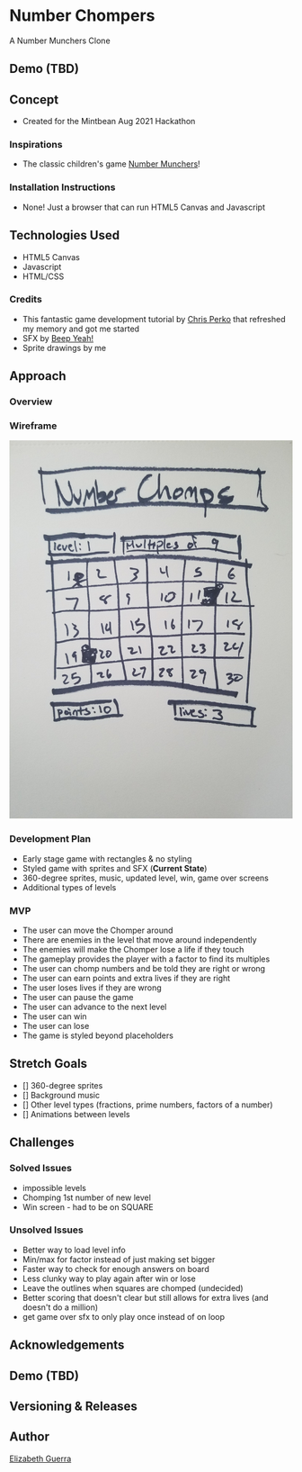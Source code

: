 # Number Chompers
A Number Munchers Clone

## Demo (TBD)

## Concept
- Created for the Mintbean Aug 2021 Hackathon

### Inspirations
- The classic children's game [Number Munchers](https://en.wikipedia.org/wiki/Number_Munchers)!

### Installation Instructions
- None! Just a browser that can run HTML5 Canvas and Javascript

## Technologies Used
- HTML5 Canvas
- Javascript
- HTML/CSS

### Credits
- This fantastic game development tutorial by [Chris Perko](https://youtu.be/3EMxBkqC4z0) that refreshed my memory and got me started
- SFX by [Beep Yeah!](https://beepyeah.itch.io/8-bit-sfx-pack)
- Sprite drawings by me

## Approach

### Overview

### Wireframe
<img src="./assets/wireframe.jpg">

### Development Plan
- Early stage game with rectangles & no styling
- Styled game with sprites and SFX (**Current State**)
- 360-degree sprites, music, updated level, win, game over screens
- Additional types of levels

### MVP
- The user can move the Chomper around
- There are enemies in the level that move around independently 
- The enemies will make the Chomper lose a life if they touch
- The gameplay provides the player with a factor to find its multiples
- The user can chomp numbers and be told they are right or wrong
- The user can earn points and extra lives if they are right
- The user loses lives if they are wrong
- The user can pause the game
- The user can advance to the next level
- The user can win
- The user can lose
- The game is styled beyond placeholders

## Stretch Goals
- [] 360-degree sprites
- [] Background music
- [] Other level types (fractions, prime numbers, factors of a number)
- [] Animations between levels

## Challenges
### Solved Issues
- impossible levels
- Chomping 1st number of new level
- Win screen - had to be on SQUARE

### Unsolved Issues
- Better way to load level info
- Min/max for factor instead of just making set bigger
- Faster way to check for enough answers on board
- Less clunky way to play again after win or lose
- Leave the outlines when squares are chomped (undecided)
- Better scoring that doesn't clear but still allows for extra lives (and doesn't do a million)
- get game over sfx to only play once instead of on loop

## Acknowledgements

## Demo (TBD)

## Versioning & Releases

## Author
[Elizabeth Guerra](https://elizabeth-guerra.com)